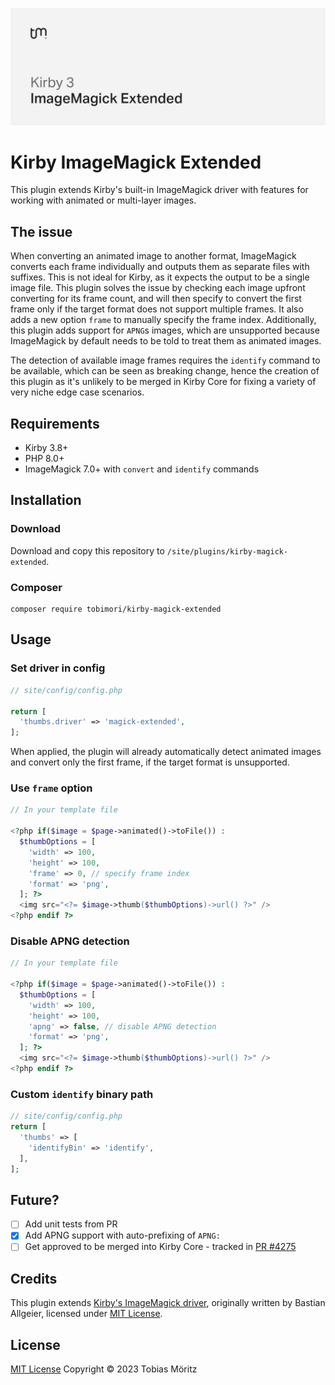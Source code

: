 ![Kirby ImageMagick Extended Banner](./.github/banner.png)

# Kirby ImageMagick Extended

This plugin extends Kirby's built-in ImageMagick driver with features for working with animated or multi-layer images.

## The issue

When converting an animated image to another format, ImageMagick converts each frame individually and outputs them as separate files with suffixes. This is not ideal for Kirby, as it expects the output to be a single image file. This plugin solves the issue by checking each image upfront converting for its frame count, and will then specify to convert the first frame only if the target format does not support multiple frames. It also adds a new option `frame` to manually specify the frame index. Additionally, this plugin adds support for `APNG`s images, which are unsupported because ImageMagick by default needs to be told to treat them as animated images.

The detection of available image frames requires the `identify` command to be available, which can be seen as breaking change, hence the creation of this plugin as it's unlikely to be merged in Kirby Core for fixing a variety of very niche edge case scenarios.

## Requirements

- Kirby 3.8+
- PHP 8.0+
- ImageMagick 7.0+ with `convert` and `identify` commands

## Installation

### Download

Download and copy this repository to `/site/plugins/kirby-magick-extended`.

### Composer

```
composer require tobimori/kirby-magick-extended
```

## Usage

### Set driver in config

```php
// site/config/config.php

return [
  'thumbs.driver' => 'magick-extended',
];
```

When applied, the plugin will already automatically detect animated images and convert only the first frame, if the target format is unsupported.

### Use `frame` option

```php
// In your template file

<?php if($image = $page->animated()->toFile()) :
  $thumbOptions = [
    'width' => 100,
    'height' => 100,
    'frame' => 0, // specify frame index
    'format' => 'png',
  ]; ?>
  <img src="<?= $image->thumb($thumbOptions)->url() ?>" />
<?php endif ?>
```

### Disable APNG detection

```php
// In your template file

<?php if($image = $page->animated()->toFile()) :
  $thumbOptions = [
    'width' => 100,
    'height' => 100,
    'apng' => false, // disable APNG detection
    'format' => 'png',
  ]; ?>
  <img src="<?= $image->thumb($thumbOptions)->url() ?>" />
<?php endif ?>
```

### Custom `identify` binary path

```php
// site/config/config.php
return [
  'thumbs' => [
    'identifyBin' => 'identify',
  ],
];
```

## Future?

- [ ] Add unit tests from PR
- [x] Add APNG support with auto-prefixing of `APNG:`
- [ ] Get approved to be merged into Kirby Core - tracked in [PR #4275](https://github.com/getkirby/kirby/pull/4275)

## Credits

This plugin extends [Kirby's ImageMagick driver](https://github.com/getkirby/kirby/blob/develop/src/Image/Darkroom/ImageMagick.php), originally written by Bastian Allgeier, licensed under [MIT License](https://opensource.org/licenses/MIT).

## License

[MIT License](./LICENSE)
Copyright © 2023 Tobias Möritz
